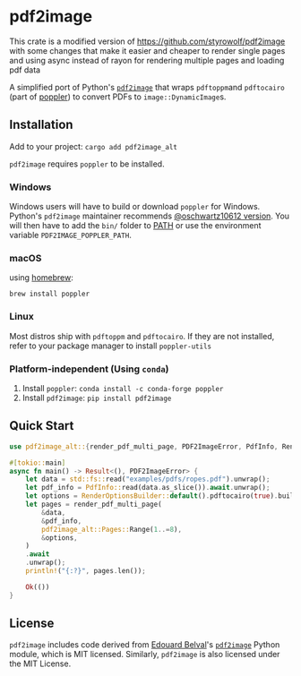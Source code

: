 # pdf2image

This crate is a modified version of https://github.com/styrowolf/pdf2image with some changes that make it easier and cheaper to render single pages and using async instead of rayon for rendering multiple pages
and loading pdf data

A simplified port of Python's [`pdf2image`](https://github.com/Belval/pdf2image/) that wraps `pdftoppm`and `pdftocairo` (part of [poppler](https://poppler.freedesktop.org/)) to convert PDFs to `image::DynamicImage`s.

## Installation

Add to your project: `cargo add pdf2image_alt`

`pdf2image` requires `poppler` to be installed.

### Windows

Windows users will have to build or download `poppler` for Windows. Python's `pdf2image` maintainer recommends [@oschwartz10612 version](https://github.com/oschwartz10612/poppler-windows/releases/). You will then have to add the `bin/` folder to [PATH](https://www.architectryan.com/2018/03/17/add-to-the-path-on-windows-10/) or use the environment variable `PDF2IMAGE_POPPLER_PATH`.

### macOS

using [homebrew](https://brew.sh):

`brew install poppler`

### Linux

Most distros ship with `pdftoppm` and `pdftocairo`. If they are not installed, refer to your package manager to install `poppler-utils`

### Platform-independent (Using `conda`)

1. Install `poppler`: `conda install -c conda-forge poppler`
2. Install `pdf2image`: `pip install pdf2image`

## Quick Start

```rust
use pdf2image_alt::{render_pdf_multi_page, PDF2ImageError, PdfInfo, RenderOptionsBuilder};

#[tokio::main]
async fn main() -> Result<(), PDF2ImageError> {
    let data = std::fs::read("examples/pdfs/ropes.pdf").unwrap();
    let pdf_info = PdfInfo::read(data.as_slice()).await.unwrap();
    let options = RenderOptionsBuilder::default().pdftocairo(true).build()?;
    let pages = render_pdf_multi_page(
        &data,
        &pdf_info,
        pdf2image_alt::Pages::Range(1..=8),
        &options,
    )
    .await
    .unwrap();
    println!("{:?}", pages.len());

    Ok(())
}
```

## License

`pdf2image` includes code derived from [Edouard Belval](https://github.com/Belval/)'s [`pdf2image`](https://github.com/Belval/pdf2image) Python module, which is MIT licensed. Similarly, `pdf2image` is also licensed under the MIT License.
